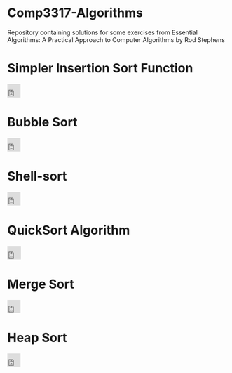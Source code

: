 # Comp3317-Algorithms
Repository containing solutions for some exercises from Essential Algorithms: A Practical Approach to Computer Algorithms by Rod Stephens



# Simpler Insertion Sort Function
<iframe width="30" height="31" src="https://www.youtube.com/embed/hh3AkOGnnpE" frameborder="0" allowfullscreen></iframe>

# Bubble Sort

<iframe width="30" height="31" src="https://www.youtube.com/embed/BMZ6MF_l3vw" frameborder="0" allowfullscreen></iframe>

# Shell-sort

<iframe width="30" height="31" src="https://www.youtube.com/embed/CmPA7zE8mx0" frameborder="0" allowfullscreen></iframe>


# QuickSort Algorithm

<iframe width="31" height="31" src="https://www.youtube.com/embed/Z5nSXTnD1I4" frameborder="0" allowfullscreen></iframe>


# Merge Sort

<iframe width="30" height="30" src="https://www.youtube.com/embed/GCae1WNvnZM" frameborder="0" allowfullscreen></iframe>


# Heap Sort


<iframe width="30" height="30" src="https://www.youtube.com/embed/WYII2Oau_VY" frameborder="0" allowfullscreen></iframe>
